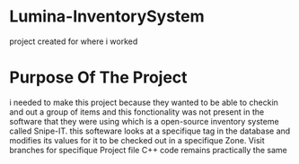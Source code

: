 # Lumina-InventorySystem
project created for where i worked
# Purpose Of The Project
i needed to make this project because they wanted to be able to checkin and out a group of items and this fonctionality was not present
in the software that they were using which is a open-source inventory systeme called Snipe-IT. this softeware looks at a specifique tag in 
the database and modifies its values for it to be checked out in a specifique Zone.
Visit branches for specifique Project file C++ code remains practically the same
